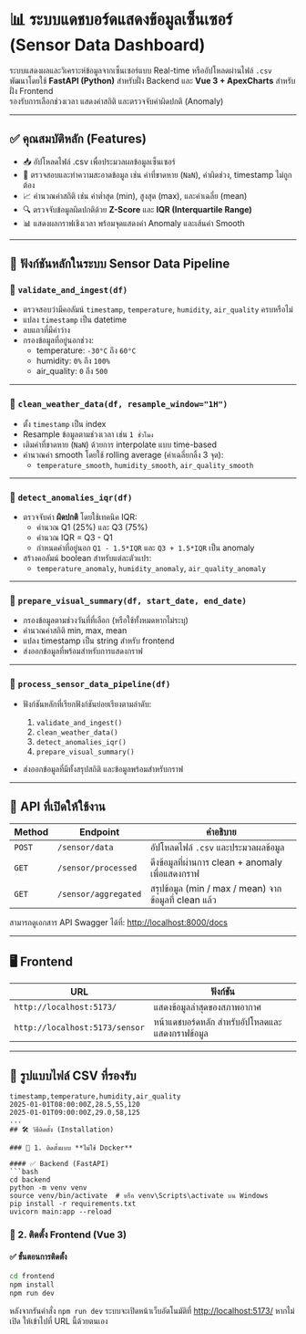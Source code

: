 # 📊 ระบบแดชบอร์ดแสดงข้อมูลเซ็นเซอร์ (Sensor Data Dashboard)

ระบบแสดงผลและวิเคราะห์ข้อมูลจากเซ็นเซอร์แบบ Real-time หรืออัปโหลดผ่านไฟล์ `.csv`  
พัฒนาโดยใช้ **FastAPI (Python)** สำหรับฝั่ง Backend และ **Vue 3 + ApexCharts** สำหรับฝั่ง Frontend  
รองรับการเลือกช่วงเวลา แสดงค่าสถิติ และตรวจจับค่าผิดปกติ (Anomaly)

---

## ✅ คุณสมบัติหลัก (Features)

- 📥 อัปโหลดไฟล์ .csv เพื่อประมวลผลข้อมูลเซ็นเซอร์
- 🧼 ตรวจสอบและทำความสะอาดข้อมูล เช่น ค่าที่ขาดหาย (`NaN`), ค่าผิดช่วง, timestamp ไม่ถูกต้อง
- 📈 คำนวณค่าสถิติ เช่น ค่าต่ำสุด (min), สูงสุด (max), และค่าเฉลี่ย (mean)
- 🔍 ตรวจจับข้อมูลผิดปกติด้วย **Z-Score** และ **IQR (Interquartile Range)**
- 📊 แสดงผลกราฟเชิงเวลา พร้อมจุดแสดงค่า Anomaly และเส้นค่า Smooth

---

## 🧩 ฟังก์ชันหลักในระบบ Sensor Data Pipeline

### 🔹 `validate_and_ingest(df)`
- ตรวจสอบว่ามีคอลัมน์ `timestamp`, `temperature`, `humidity`, `air_quality` ครบหรือไม่
- แปลง `timestamp` เป็น datetime
- ลบแถวที่มีค่าว่าง
- กรองข้อมูลที่อยู่นอกช่วง:
  - temperature: `-30°C` ถึง `60°C`
  - humidity: `0%` ถึง `100%`
  - air_quality: `0` ถึง `500`

---

### 🔹 `clean_weather_data(df, resample_window="1H")`
- ตั้ง `timestamp` เป็น index
- Resample ข้อมูลตามช่วงเวลา เช่น `1 ชั่วโมง`
- เติมค่าที่ขาดหาย (`NaN`) ด้วยการ interpolate แบบ time-based
- คำนวณค่า smooth โดยใช้ rolling average (ค่าเฉลี่ยกลิ้ง 3 จุด):
  - `temperature_smooth`, `humidity_smooth`, `air_quality_smooth`

---

### 🔹 `detect_anomalies_iqr(df)`
- ตรวจจับค่า **ผิดปกติ** โดยใช้เทคนิค IQR:
  - คำนวณ Q1 (25%) และ Q3 (75%)
  - คำนวณ IQR = Q3 - Q1
  - กำหนดค่าที่อยู่นอก `Q1 - 1.5*IQR` และ `Q3 + 1.5*IQR` เป็น anomaly
- สร้างคอลัมน์ boolean สำหรับแต่ละตัวแปร:
  - `temperature_anomaly`, `humidity_anomaly`, `air_quality_anomaly`

---

### 🔹 `prepare_visual_summary(df, start_date, end_date)`
- กรองข้อมูลตามช่วงวันที่ที่เลือก (หรือใช้ทั้งหมดหากไม่ระบุ)
- คำนวณค่าสถิติ min, max, mean
- แปลง timestamp เป็น string สำหรับ frontend
- ส่งออกข้อมูลที่พร้อมสำหรับการแสดงกราฟ

---

### 🔹 `process_sensor_data_pipeline(df)`
- ฟังก์ชันหลักที่เรียกฟังก์ชันย่อยเรียงตามลำดับ:
  1. `validate_and_ingest()`
  2. `clean_weather_data()`
  3. `detect_anomalies_iqr()`
  4. `prepare_visual_summary()`

- ส่งออกข้อมูลที่มีทั้งสรุปสถิติ และข้อมูลพร้อมสำหรับกราฟ

---

## 🔌 API ที่เปิดให้ใช้งาน

| Method | Endpoint | คำอธิบาย |
|--------|----------|-----------|
| `POST` | `/sensor/data` | อัปโหลดไฟล์ `.csv` และประมวลผลข้อมูล |
| `GET`  | `/sensor/processed` | ดึงข้อมูลที่ผ่านการ clean + anomaly เพื่อแสดงกราฟ |
| `GET`  | `/sensor/aggregated` | สรุปข้อมูล (min / max / mean) จากข้อมูลที่ clean แล้ว |

สามารถดูเอกสาร API Swagger ได้ที่: [http://localhost:8000/docs](http://localhost:8000/docs)

---

## 🖥️ Frontend

| URL | ฟังก์ชัน |
|-----|----------|
| `http://localhost:5173/` | แสดงข้อมูลล่าสุดของสภาพอากาศ |
| `http://localhost:5173/sensor` | หน้าแดชบอร์ดหลัก สำหรับอัปโหลดและแสดงกราฟข้อมูล |

---

## 📂 รูปแบบไฟล์ CSV ที่รองรับ

```csv
timestamp,temperature,humidity,air_quality
2025-01-01T08:00:00Z,28.5,55,120
2025-01-01T09:00:00Z,29.0,58,125
...
## 🛠️ วิธีติดตั้ง (Installation)

### 🔹 1. ติดตั้งแบบ **ไม่ใช้ Docker**

#### ✅ Backend (FastAPI)
```bash
cd backend
python -m venv venv
source venv/bin/activate  # หรือ venv\Scripts\activate บน Windows
pip install -r requirements.txt
uvicorn main:app --reload
```

### 🔹 2. ติดตั้ง **Frontend (Vue 3)**
#### ✅ ขั้นตอนการติดตั้ง
```bash
cd frontend
npm install
npm run dev
```

หลังจากรันคำสั่ง `npm run dev` ระบบจะเปิดหน้าเว็บอัตโนมัติที่ [http://localhost:5173/](http://localhost:5173/)
หากไม่เปิด ให้เข้าไปที่ URL นี้ด้วยตนเอง

